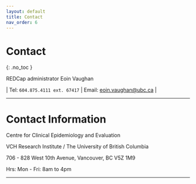 ```yaml
---
layout: default
title: Contact
nav_order: 6
---
```


# Contact
{: .no_toc }

REDCap administrator
Eoin Vaughan

| Tel: `604.875.4111 ext. 67417` | Email: <eoin.vaughan@ubc.ca> |

---

# Contact Information

Centre for Clinical Epidemiology and Evaluation

VCH Research Institute / The University of British Columbia

706 - 828 West 10th Avenue, Vancouver, BC V5Z 1M9

Hrs: Mon - Fri: 8am to 4pm

---

